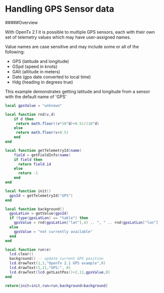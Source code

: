 # Handling GPS Sensor data

#####Overview

With OpenTx 2.1 it is possible to multiple GPS sensors, each with their own set of telemetry values which may have user-assigned names.

Value names are case sensitive and may include some or all of the following:
 - GPS (latitude and longitude)
 - GSpd (speed in knots)
 - GAlt (altitude in meters)
 - Date (gps date converted to local time)
 - Hdg (heading in degrees true)

This example demonstrates getting latitude and longitude from a sensor with the default name of 'GPS'

```lua
local gpsValue = "unknown"

local function rnd(v,d)
	if d then
	 return math.floor((v*10^d)+0.5)/(10^d)
	else
	 return math.floor(v+0.5)
	end
end

local function getTelemetryId(name)
	field = getFieldInfo(name)
	if field then
	  return field.id
	else
	  return -1
	end
end

local function init()
  gpsId = getTelemetryId("GPS")
end

local function background()
  gpsLatLon = getValue(gpsId)
  if (type(gpsLatLon) == "table") then
    gpsValue = rnd(gpsLatLon["lat"],4) .. ", " .. rnd(gpsLatLon["lon"],4)
  else
    gpsValue = "not currently available"
  end
end

local function run(e)
  lcd.clear()
  background() -- update current GPS position
  lcd.drawText(1,1,"OpenTx 2.1 GPS example",0)
  lcd.drawText(1,11,"GPS:", 0)
  lcd.drawText(lcd.getLastPos()+2,11,gpsValue,0)
end

return{init=init,run=run,background=background}
```

